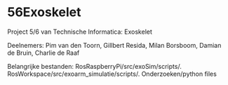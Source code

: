 # 56Exoskelet
Project 5/6 van Technische Informatica: Exoskelet

Deelnemers:
  Pim van den Toorn,
  Gillbert Resida,
  Milan Borsboom,
  Damian de Bruin,
  Charlie de Raaf

Belangrijke bestanden:
  RosRaspberryPi/src/exoSim/scripts/.
  RosWorkspace/src/exoarm_simulatie/scripts/.
  Onderzoeken/python files
